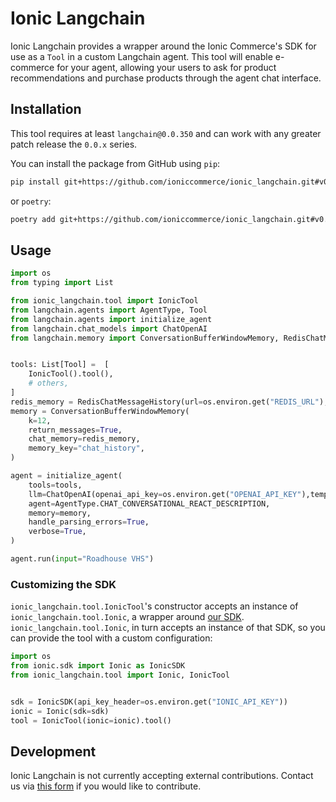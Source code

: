 # Ionic Langchain

Ionic Langchain provides a wrapper around the Ionic Commerce's SDK for use as a `Tool` in a custom Langchain agent.  This tool will enable e-commerce for your agent, allowing your users to ask for product recommendations and purchase products through the agent chat interface.

## Installation

This tool requires at least `langchain@0.0.350` and can work with any greater patch release the `0.0.x` series.

You can install the package from GitHub using `pip`:

```sh
pip install git+https://github.com/ioniccommerce/ionic_langchain.git#v0.1.2
```

or `poetry`:

```sh
poetry add git+https://github.com/ioniccommerce/ionic_langchain.git#v0.1.2
```

## Usage

```python
import os
from typing import List

from ionic_langchain.tool import IonicTool
from langchain.agents import AgentType, Tool
from langchain.agents import initialize_agent
from langchain.chat_models import ChatOpenAI
from langchain.memory import ConversationBufferWindowMemory, RedisChatMessageHistory


tools: List[Tool] =  [
    IonicTool().tool(),
    # others,
]
redis_memory = RedisChatMessageHistory(url=os.environ.get("REDIS_URL"),session_id="chatId"),
memory = ConversationBufferWindowMemory(
    k=12,
    return_messages=True,
    chat_memory=redis_memory,
    memory_key="chat_history",
)

agent = initialize_agent(
    tools=tools,
    llm=ChatOpenAI(openai_api_key=os.environ.get("OPENAI_API_KEY"),temperature=0.5),
    agent=AgentType.CHAT_CONVERSATIONAL_REACT_DESCRIPTION,
    memory=memory,
    handle_parsing_errors=True,
    verbose=True,
)

agent.run(input="Roadhouse VHS")
```
### Customizing the SDK

`ionic_langchain.tool.IonicTool`'s constructor accepts an instance of `ionic_langchain.tool.Ionic`, a wrapper around [our SDK](https://pypi.org/project/Ionic-API-SDK/).  `ionic_langchain.tool.Ionic`, in turn accepts an  instance of that SDK, so you can provide the tool with a custom configuration:

```python
import os
from ionic.sdk import Ionic as IonicSDK
from ionic_langchain.tool import Ionic, IonicTool


sdk = IonicSDK(api_key_header=os.environ.get("IONIC_API_KEY"))
ionic = Ionic(sdk=sdk)
tool = IonicTool(ionic=ionic).tool()
```

## Development

Ionic Langchain is not currently accepting external contributions.  Contact us via [this form](https://ionicapi.com/contact) if you would like to contribute.
